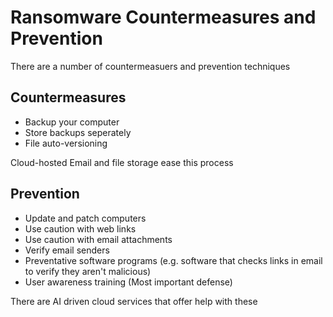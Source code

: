 # Ransomware Countermeasures and Prevention

There are a number of countermeasuers and prevention techniques

## Countermeasures

- Backup your computer
- Store backups seperately
- File auto-versioning

Cloud-hosted Email and file storage ease this process

## Prevention

- Update and patch computers
- Use caution with web links
- Use caution with email attachments
- Verify email senders
- Preventative software programs (e.g. software that checks links in email to verify they aren't malicious)
- User awareness training (Most important defense)

There are AI driven cloud services that offer help with these